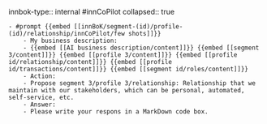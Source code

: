 innbok-type:: internal
#innCoPilot
collapsed:: true

	- #prompt {{embed [[innBoK/segment-(id)/profile-(id)/relationship/innCoPilot/few shots]]}}
		- My business description:
		- {{embed [[AI business description/content]]}} {{embed [[segment 3/content]]}} {{embed [[profile 3/content]]}} {{embed [[profile id/relationship/content]]}} {{embed [[profile id/transactions/content]]}} {{embed [[segment id/roles/content]]}}
		- Action:
		- Propose segment 3/profile 3/relationship: Relationship that we maintain with our stakeholders, which can be personal, automated, self-service, etc.
		- Answer:
		- Please write your respons in a MarkDown code box.